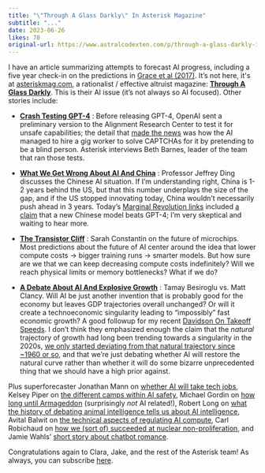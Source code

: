 ```yaml
---
title: "\"Through A Glass Darkly\" In Asterisk Magazine"
subtitle: "..."
date: 2023-06-26
likes: 70
original-url: https://www.astralcodexten.com/p/through-a-glass-darkly-in-asterisk
---
```

I have an article summarizing attempts to forecast AI progress, including a five year check-in on the predictions in [Grace et al (2017)](https://slatestarcodex.com/2017/06/08/ssc-journal-club-ai-timelines/). It’s not here, it's at [asteriskmag.com](https://asteriskmag.com), a rationalist / effective altruist magazine: **[Through A Glass Darkly](https://asteriskmag.com/issues/03/through-a-glass-darkly)**. This is their AI issue (it’s not always so AI focused). Other stories include:

  *  **[Crash Testing GPT-4](https://asteriskmag.com/issues/03/crash-testing-gpt-4)** : Before releasing GPT-4, OpenAI sent a preliminary version to the Alignment Research Center to test it for unsafe capabilities; the detail that [made the news](https://gizmodo.com/gpt4-open-ai-chatbot-task-rabbit-chatgpt-1850227471) was how the AI managed to hire a gig worker to solve CAPTCHAs for it by pretending to be a blind person. Asterisk interviews Beth Barnes, leader of the team that ran those tests.

  *  **[What We Get Wrong About AI And China](https://asteriskmag.com/issues/03/what-we-get-wrong-about-ai-china)** : Professor Jeffrey Ding discusses the Chinese AI situation. If I’m understanding right, China is 1-2 years behind the US, but that this number underplays the size of the gap, and if the US stopped innovating today, China wouldn’t necessarily push ahead in 3 years. Today’s [Marginal Revolution links](https://marginalrevolution.com/marginalrevolution/2023/06/monday-assorted-links-412.html) included [a claim](https://twitter.com/Yampeleg/status/1673112207347920896) that a new Chinese model beats GPT-4; I’m very skeptical and waiting to hear more.

  *  **[The Transistor Cliff](https://asteriskmag.com/issues/03/the-transistor-cliff#the-memory-wall)** : Sarah Constantin on the future of microchips. Most predictions about the future of AI center around the idea that lower compute costs → bigger training runs → smarter models. But how sure are we that we can keep decreasing compute costs indefinitely? Will we reach physical limits or memory bottlenecks? What if we do?

  *  **[A Debate About AI And Explosive Growth](https://asteriskmag.com/issues/03/the-great-inflection-a-debate-about-ai-and-explosive-growth)** : Tamay Besiroglu vs. Matt Clancy. Will AI be just another invention that is probably good for the economy but leaves GDP trajectories overall unchanged? Or will it create a technoeconomic singularity leading to “impossibly” fast economic growth? A good followup for my recent [Davidson On Takeoff Speeds](https://astralcodexten.substack.com/p/davidson-on-takeoff-speeds). I don’t think they emphasized enough the claim that the _natural_ trajectory of growth had long been trending towards a singularity in the 2020s, [we only started deviating from that natural trajectory since ~1960 or so](https://slatestarcodex.com/2019/04/22/1960-the-year-the-singularity-was-cancelled/), and that we’re just debating whether AI will restore the natural curve rather than whether it will do some bizarre unprecedented thing that we should have a high prior against.




Plus superforecaster Jonathan Mann on [whether AI will take tech jobs](https://asteriskmag.com/issues/03/ai-isn-t-coming-for-tech-jobs-yet), Kelsey Piper on [the different camps within AI safety](https://asteriskmag.com/issues/03/a-field-guide-to-ai-safety), Michael Gordin on [how long until Armageddon](https://asteriskmag.com/issues/03/how-long-until-armageddon) (surprisingly _not_ AI related!), Robert Long on [what the history of debating animal intelligence tells us about AI intelligence](https://asteriskmag.com/issues/03/are-we-smart-enough-to-know-how-smart-ais-are), Avital Balwit on [the technical aspects of regulating AI compute](https://asteriskmag.com/issues/03/how-we-can-regulate-ai), Carl Robichaud on [how we (sort of) succeeded at nuclear non-proliferation](https://asteriskmag.com/issues/03/the-puzzle-of-non-proliferation), and Jamie Wahls’ [short story about chatbot romance](https://asteriskmag.com/issues/03/emotional-intelligence-amplification).

Congratulations again to Clara, Jake, and the rest of the Asterisk team! As always, you can subscribe [here](https://store.asteriskmag.com/).
